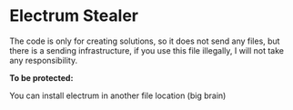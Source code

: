 <h1> Electrum Stealer </h1>



<p> The code is only for creating solutions, so it does not send any files, but there is a sending infrastructure, if you use this file illegally, I will not take any responsibility.

<b>To be protected:</b>

You can install electrum in another file location (big brain)
</p>
